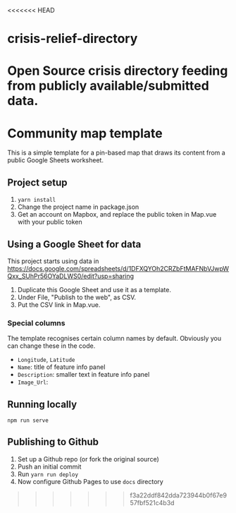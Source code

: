 <<<<<<< HEAD
# crisis-relief-directory
Open Source crisis directory feeding from publicly available/submitted data.
=======
# Community map template

This is a simple template for a pin-based map that draws its content from a public Google Sheets worksheet.

## Project setup

1. `yarn install`
2. Change the project name in package.json
3. Get an account on Mapbox, and replace the public token in Map.vue with your public token

## Using a Google Sheet for data

This project starts using data in https://docs.google.com/spreadsheets/d/1DFXQYOh2CRZbFtMAFNbVJwpWQxx_SUhPr56OYaDLWS0/edit?usp=sharing

1. Duplicate this Google Sheet and use it as a template. 
2. Under File, "Publish to the web", as CSV.
3. Put the CSV link in Map.vue.

### Special columns

The template recognises certain column names by default. Obviously you can change these in the code.

* `Longitude`, `Latitude`
* `Name`: title of feature info panel
* `Description`: smaller text in feature info panel
* `Image_Url`: 


## Running locally
```
npm run serve
```

## Publishing to Github
1. Set up a Github repo (or fork the original source)
2. Push an initial commit
3. Run `yarn run deploy`
4. Now configure Github Pages to use `docs` directory
>>>>>>> f3a22ddf842dda723944b0f67e957fbf521c4b3d

